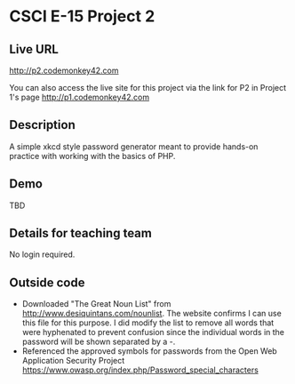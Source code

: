 # CSCI E-15 Project 2

## Live URL
<http://p2.codemonkey42.com>

You can also access the live site for this project via the link for P2 in Project 1's page
<http://p1.codemonkey42.com>

## Description
A simple xkcd style password generator meant to provide hands-on practice with working with the basics of PHP.

## Demo
TBD

## Details for teaching team
No login required.

## Outside code
  * Downloaded "The Great Noun List" from <http://www.desiquintans.com/nounlist>. The website confirms I can use this file for this purpose. I did modify the list to remove all words that were hyphenated to prevent confusion since the individual words in the password will be shown separated by a -.
  * Referenced the approved symbols for passwords from the Open Web Application Security Project <https://www.owasp.org/index.php/Password_special_characters>

